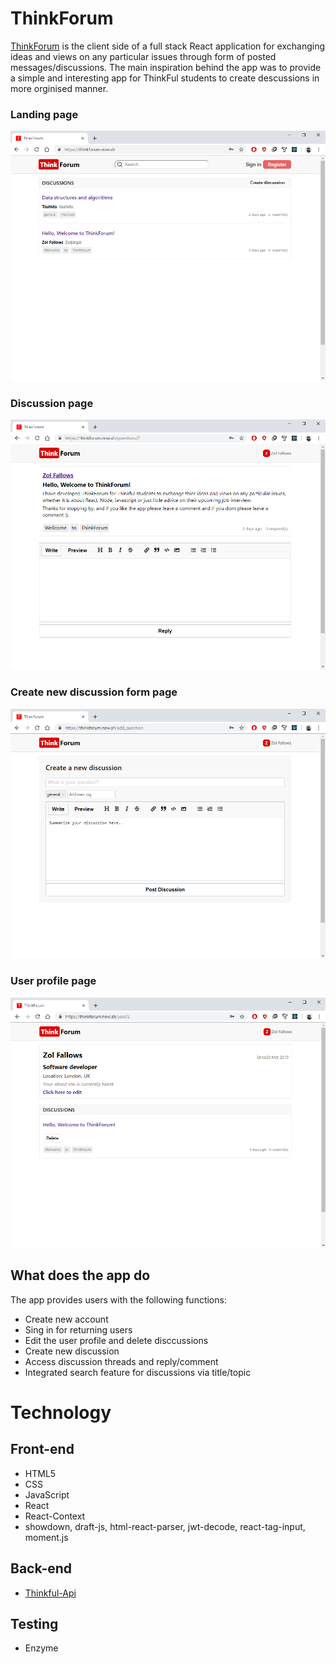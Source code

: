 
# ThinkForum 

[ThinkForum](https://thinkforum.now.sh/) is the client side of a full stack React application for 
exchanging ideas and views on any particular issues through form of posted messages/discussions. 
The main inspiration behind the app was to provide a simple and interesting app for ThinkFul 
students to create descussions in more orginised manner.


### Landing page
![alt text](screenshots/landing-page.png "Landing page")

### Discussion page
![alt text](screenshots/discussion-page.png "Discussion page")

### Create new discussion form page
![alt text](screenshots/discussion-form-page.png "Discussion form")

### User profile page
![alt text](screenshots/profile-page.png "Profile page")

## What does the app do

The app provides users with the following functions:

* Create new account
* Sing in for returning users
* Edit the user profile and delete disccussions 
* Create new discussion
* Access discussion threads and reply/comment 
* Integrated search feature for discussions via title/topic

# Technology
## Front-end

* HTML5
* CSS
* JavaScript
* React
* React-Context
* showdown, draft-js, html-react-parser, jwt-decode, react-tag-input, moment.js

## Back-end

* [Thinkful-Api](https://github.com/ZolFallows/thinkforum-server)

## Testing

* Enzyme